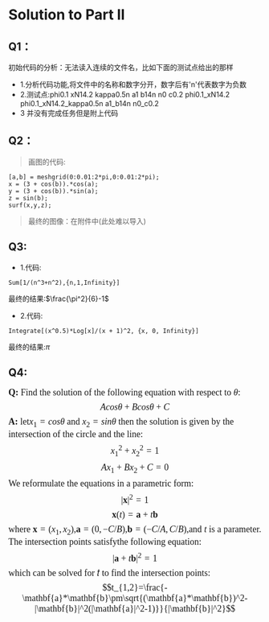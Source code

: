 Solution to Part II
==================
Q1：
---
初始代码的分析：无法读入连续的文件名，比如下面的测试点给出的那样
- 1.分析代码功能,将文件中的名称和数字分开，数字后有'n'代表数字为负数
- 2.测试点:phi0.1 xN14.2 kappa0.5n
a1 b14n n0 c0.2 phi0.1_xN14.2 phi0.1_xN14.2_kappa0.5n a1_b14n n0_c0.2
- 3 并没有完成任务但是附上代码

Q2：
---
>画图的代码:
```
[a,b] = meshgrid(0:0.01:2*pi,0:0.01:2*pi);
x = (3 + cos(b)).*cos(a);
y = (3 + cos(b)).*sin(a);
z = sin(b);
surf(x,y,z);
```
>最终的图像：在附件中(此处难以导入)

Q3:
---
- 1.代码:
```
Sum[1/(n^3+n^2),{n,1,Infinity}]
```
最终的结果:$\frac{\pi^2}{6}-1$
- 2.代码:
```
Integrate[(x^0.5)*Log[x]/(x + 1)^2, {x, 0, Infinity}]
```
最终的结果:$\pi$

Q4:
---
 <font face="Sylfaen" font size = 4>$\mathbf{Q:}$ Find the solution of the following equation with respect to $\theta$:$${Acos\theta+Bcos\theta+C}$$ $\mathbf{A:}$ 
let$x_1 = cos\theta$ and $x_2 = sin\theta$ then the solution is given by the intersection of the circle and the line:$$x_1^2+x_2^2 = 1$$ $$Ax_1+Bx_2+C=0$$We reformulate the equations in a parametric form:$$|\mathbf{x}|^2 = 1$$ $$\mathbf{x}(t)=\mathbf{a}+t\mathbf{b}$$ where $\mathbf{x} = (x_1,x_2)$,$\mathbf{a}=(0,-C/B)$,$\mathbf{b}=(-C/A,C/B)$,and $t$ is a parameter. The intersection points satisfythe following equation:$$|\mathbf{a}+t\mathbf{b}|^2= 1$$ 
which can be solved for 𝑡 to find the intersection points:$$t_{1,2}=\frac{-\mathbf{a}*\mathbf{b}\pm\sqrt{(\mathbf{a}*\mathbf{b})^2-|\mathbf{b}|^2(|\mathbf{a}|^2-1)}}{|\mathbf{b}|^2}$$

</font>